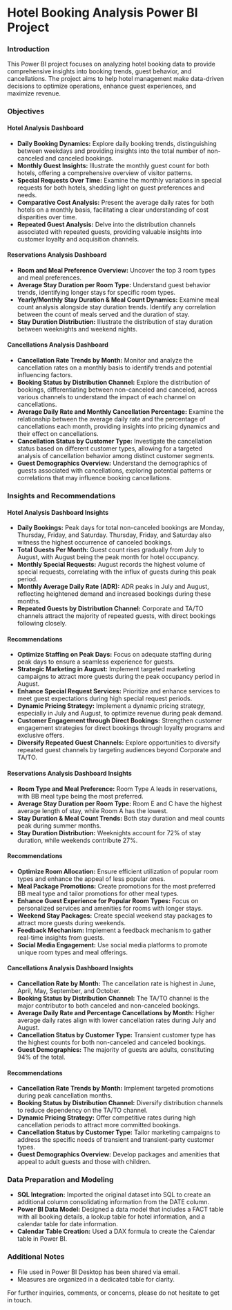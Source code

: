 # Hotel Booking Analysis Power BI Project

### Introduction

This Power BI project focuses on analyzing hotel booking data to provide comprehensive insights into booking trends, guest behavior, and cancellations. The project aims to help hotel management make data-driven decisions to optimize operations, enhance guest experiences, and maximize revenue.

### Objectives

#### Hotel Analysis Dashboard
- **Daily Booking Dynamics:** Explore daily booking trends, distinguishing between weekdays and providing insights into the total number of non-canceled and canceled bookings.
- **Monthly Guest Insights:** Illustrate the monthly guest count for both hotels, offering a comprehensive overview of visitor patterns.
- **Special Requests Over Time:** Examine the monthly variations in special requests for both hotels, shedding light on guest preferences and needs.
- **Comparative Cost Analysis:** Present the average daily rates for both hotels on a monthly basis, facilitating a clear understanding of cost disparities over time.
- **Repeated Guest Analysis:** Delve into the distribution channels associated with repeated guests, providing valuable insights into customer loyalty and acquisition channels.

#### Reservations Analysis Dashboard
- **Room and Meal Preference Overview:** Uncover the top 3 room types and meal preferences.
- **Average Stay Duration per Room Type:** Understand guest behavior trends, identifying longer stays for specific room types.
- **Yearly/Monthly Stay Duration & Meal Count Dynamics:** Examine meal count analysis alongside stay duration trends. Identify any correlation between the count of meals served and the duration of stay.
- **Stay Duration Distribution:** Illustrate the distribution of stay duration between weeknights and weekend nights.

#### Cancellations Analysis Dashboard
- **Cancellation Rate Trends by Month:** Monitor and analyze the cancellation rates on a monthly basis to identify trends and potential influencing factors.
- **Booking Status by Distribution Channel:** Explore the distribution of bookings, differentiating between non-canceled and canceled, across various channels to understand the impact of each channel on cancellations.
- **Average Daily Rate and Monthly Cancellation Percentage:** Examine the relationship between the average daily rate and the percentage of cancellations each month, providing insights into pricing dynamics and their effect on cancellations.
- **Cancellation Status by Customer Type:** Investigate the cancellation status based on different customer types, allowing for a targeted analysis of cancellation behavior among distinct customer segments.
- **Guest Demographics Overview:** Understand the demographics of guests associated with cancellations, exploring potential patterns or correlations that may influence booking cancellations.

### Insights and Recommendations

#### Hotel Analysis Dashboard Insights
- **Daily Bookings:** Peak days for total non-canceled bookings are Monday, Thursday, Friday, and Saturday. Thursday, Friday, and Saturday also witness the highest occurrence of canceled bookings.
- **Total Guests Per Month:** Guest count rises gradually from July to August, with August being the peak month for hotel occupancy.
- **Monthly Special Requests:** August records the highest volume of special requests, correlating with the influx of guests during this peak period.
- **Monthly Average Daily Rate (ADR):** ADR peaks in July and August, reflecting heightened demand and increased bookings during these months.
- **Repeated Guests by Distribution Channel:** Corporate and TA/TO channels attract the majority of repeated guests, with direct bookings following closely.

#### Recommendations
- **Optimize Staffing on Peak Days:** Focus on adequate staffing during peak days to ensure a seamless experience for guests.
- **Strategic Marketing in August:** Implement targeted marketing campaigns to attract more guests during the peak occupancy period in August.
- **Enhance Special Request Services:** Prioritize and enhance services to meet guest expectations during high special request periods.
- **Dynamic Pricing Strategy:** Implement a dynamic pricing strategy, especially in July and August, to optimize revenue during peak demand.
- **Customer Engagement through Direct Bookings:** Strengthen customer engagement strategies for direct bookings through loyalty programs and exclusive offers.
- **Diversify Repeated Guest Channels:** Explore opportunities to diversify repeated guest channels by targeting audiences beyond Corporate and TA/TO.

#### Reservations Analysis Dashboard Insights
- **Room Type and Meal Preference:** Room Type A leads in reservations, with BB meal type being the most preferred.
- **Average Stay Duration per Room Type:** Room E and C have the highest average length of stay, while Room A has the lowest.
- **Stay Duration & Meal Count Trends:** Both stay duration and meal counts peak during summer months.
- **Stay Duration Distribution:** Weeknights account for 72% of stay duration, while weekends contribute 27%.

#### Recommendations
- **Optimize Room Allocation:** Ensure efficient utilization of popular room types and enhance the appeal of less popular ones.
- **Meal Package Promotions:** Create promotions for the most preferred BB meal type and tailor promotions for other meal types.
- **Enhance Guest Experience for Popular Room Types:** Focus on personalized services and amenities for rooms with longer stays.
- **Weekend Stay Packages:** Create special weekend stay packages to attract more guests during weekends.
- **Feedback Mechanism:** Implement a feedback mechanism to gather real-time insights from guests.
- **Social Media Engagement:** Use social media platforms to promote unique room types and meal offerings.

#### Cancellations Analysis Dashboard Insights
- **Cancellation Rate by Month:** The cancellation rate is highest in June, April, May, September, and October.
- **Booking Status by Distribution Channel:** The TA/TO channel is the major contributor to both canceled and non-canceled bookings.
- **Average Daily Rate and Percentage Cancellations by Month:** Higher average daily rates align with lower cancellation rates during July and August.
- **Cancellation Status by Customer Type:** Transient customer type has the highest counts for both non-canceled and canceled bookings.
- **Guest Demographics:** The majority of guests are adults, constituting 94% of the total.

#### Recommendations
- **Cancellation Rate Trends by Month:** Implement targeted promotions during peak cancellation months.
- **Booking Status by Distribution Channel:** Diversify distribution channels to reduce dependency on the TA/TO channel.
- **Dynamic Pricing Strategy:** Offer competitive rates during high cancellation periods to attract more committed bookings.
- **Cancellation Status by Customer Type:** Tailor marketing campaigns to address the specific needs of transient and transient-party customer types.
- **Guest Demographics Overview:** Develop packages and amenities that appeal to adult guests and those with children.

### Data Preparation and Modeling
- **SQL Integration:** Imported the original dataset into SQL to create an additional column consolidating information from the DATE column.
- **Power BI Data Model:** Designed a data model that includes a FACT table with all booking details, a lookup table for hotel information, and a calendar table for date information.
- **Calendar Table Creation:** Used a DAX formula to create the Calendar table in Power BI.

### Additional Notes
- File used in Power BI Desktop has been shared via email.
- Measures are organized in a dedicated table for clarity.

For further inquiries, comments, or concerns, please do not hesitate to get in touch.
